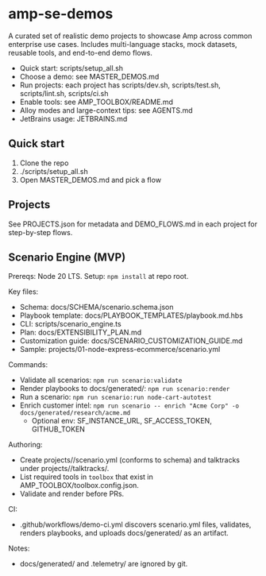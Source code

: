 # amp-se-demos

A curated set of realistic demo projects to showcase Amp across common enterprise use cases. Includes multi-language stacks, mock datasets, reusable tools, and end-to-end demo flows.

- Quick start: scripts/setup_all.sh
- Choose a demo: see MASTER_DEMOS.md
- Run projects: each project has scripts/dev.sh, scripts/test.sh, scripts/lint.sh, scripts/ci.sh
- Enable tools: see AMP_TOOLBOX/README.md
- Alloy modes and large-context tips: see AGENTS.md
- JetBrains usage: JETBRAINS.md

## Quick start

1) Clone the repo
2) ./scripts/setup_all.sh
3) Open MASTER_DEMOS.md and pick a flow

## Projects

See PROJECTS.json for metadata and DEMO_FLOWS.md in each project for step-by-step flows.

## Scenario Engine (MVP)

Prereqs: Node 20 LTS. Setup: `npm install` at repo root.

Key files:
- Schema: docs/SCHEMA/scenario.schema.json
- Playbook template: docs/PLAYBOOK_TEMPLATES/playbook.md.hbs
- CLI: scripts/scenario_engine.ts
- Plan: docs/EXTENSIBILITY_PLAN.md
- Customization guide: docs/SCENARIO_CUSTOMIZATION_GUIDE.md
- Sample: projects/01-node-express-ecommerce/scenario.yml

Commands:
- Validate all scenarios: `npm run scenario:validate`
- Render playbooks to docs/generated/: `npm run scenario:render`
- Run a scenario: `npm run scenario:run node-cart-autotest`
- Enrich customer intel: `npm run scenario -- enrich "Acme Corp" -o docs/generated/research/acme.md`
  - Optional env: SF_INSTANCE_URL, SF_ACCESS_TOKEN, GITHUB_TOKEN

Authoring:
- Create projects/<project>/scenario.yml (conforms to schema) and talktracks under projects/<project>/talktracks/.
- List required tools in `toolbox` that exist in AMP_TOOLBOX/toolbox.config.json.
- Validate and render before PRs.

CI:
- .github/workflows/demo-ci.yml discovers scenario.yml files, validates, renders playbooks, and uploads docs/generated/ as an artifact.

Notes:
- docs/generated/ and .telemetry/ are ignored by git.
